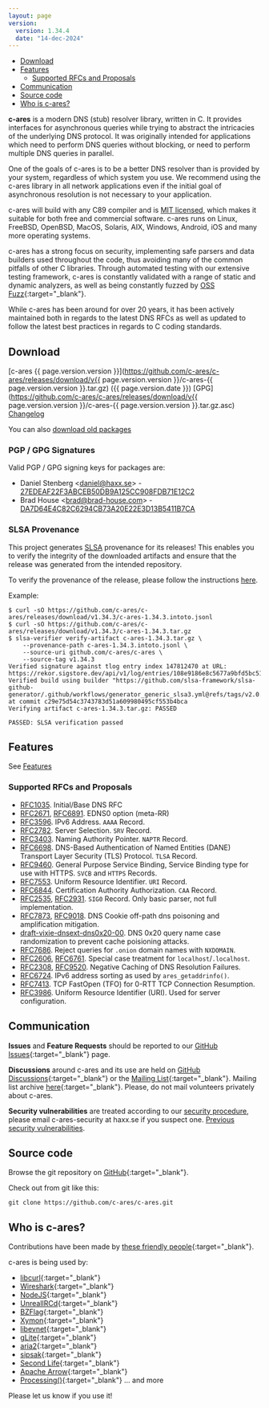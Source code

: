 ```yaml
---
layout: page
version:
  version: 1.34.4
  date: "14-dec-2024"
---
```


- [Download](#download)
- [Features](#features)
  - [Supported RFCs and Proposals](#supported-rfcs-and-proposals)
- [Communication](#communication)
- [Source code](#source-code)
- [Who is c-ares?](#who-is-c-ares)

**c-ares** is a modern DNS (stub) resolver library, written in C. It provides
interfaces for asynchronous queries while trying to abstract the intricacies of
the underlying DNS protocol.  It was originally intended for applications which
need to perform DNS queries without blocking, or need to perform multiple DNS
queries in parallel.

One of the goals of c-ares is to be a better DNS resolver than is provided by
your system, regardless of which system you use.  We recommend using
the c-ares library in all network applications even if the initial goal of
asynchronous resolution is not necessary to your application.

c-ares will build with any C89 compiler and is [MIT licensed](/license.html),
which makes it suitable for both free and commercial software. c-ares runs on
Linux, FreeBSD, OpenBSD, MacOS, Solaris, AIX, Windows, Android, iOS and many
more operating systems.

c-ares has a strong focus on security, implementing safe parsers and data
builders used throughout the code, thus avoiding many of the common pitfalls
of other C libraries.  Through automated testing with our extensive testing
framework, c-ares is constantly validated with a range of static and dynamic
analyzers, as well as being constantly fuzzed by [OSS Fuzz](https://github.com/google/oss-fuzz){:target="_blank"}.

While c-ares has been around for over 20 years, it has been actively maintained
both in regards to the latest DNS RFCs as well as updated to follow the latest
best practices in regards to C coding standards.

## Download

[c-ares {{ page.version.version }}](https://github.com/c-ares/c-ares/releases/download/v{{ page.version.version }}/c-ares-{{ page.version.version }}.tar.gz)
({{ page.version.date }})
[GPG](https://github.com/c-ares/c-ares/releases/download/v{{ page.version.version }}/c-ares-{{ page.version.version }}.tar.gz.asc)
[Changelog](/changelog.html)

You can also [download old packages](/download)

### PGP / GPG Signatures

Valid PGP / GPG signing keys for packages are:
 - Daniel Stenberg &lt;daniel@haxx.se&gt; - [27EDEAF22F3ABCEB50DB9A125CC908FDB71E12C2](https://keyserver.ubuntu.com/pks/lookup?op=get&search=0x27edeaf22f3abceb50db9a125cc908fdb71e12c2)
 - Brad House &lt;brad@brad-house.com&gt; - [DA7D64E4C82C6294CB73A20E22E3D13B5411B7CA](https://keyserver.ubuntu.com/pks/lookup?op=get&search=0xda7d64e4c82c6294cb73a20e22e3d13b5411b7ca)


### SLSA Provenance
This project generates [SLSA](https://slsa.dev/) provenance for its releases!
This enables you to verify the integrity of the downloaded artifacts and ensure
that the release was generated from the intended repository.

To verify the provenance of the release, please follow the instructions [here](https://github.com/slsa-framework/slsa-github-generator#verify-provenance).

Example:
```
$ curl -sO https://github.com/c-ares/c-ares/releases/download/v1.34.3/c-ares-1.34.3.intoto.jsonl
$ curl -sO https://github.com/c-ares/c-ares/releases/download/v1.34.3/c-ares-1.34.3.tar.gz
$ slsa-verifier verify-artifact c-ares-1.34.3.tar.gz \
    --provenance-path c-ares-1.34.3.intoto.jsonl \
    --source-uri github.com/c-ares/c-ares \
    --source-tag v1.34.3
Verified signature against tlog entry index 147812470 at URL: https://rekor.sigstore.dev/api/v1/log/entries/108e9186e8c5677a9bfd5bc5181d05ada688a805f9a59cfd082dec27cb6d6567f85b7382eea39dc5
Verified build using builder "https://github.com/slsa-framework/slsa-github-generator/.github/workflows/generator_generic_slsa3.yml@refs/tags/v2.0.0" at commit c29e75d54c3743783d51a609980495cf553b4bca
Verifying artifact c-ares-1.34.3.tar.gz: PASSED

PASSED: SLSA verification passed
```

## Features

See [Features](/features)

### Supported RFCs and Proposals
- [RFC1035](https://datatracker.ietf.org/doc/html/rfc1035).
  Initial/Base DNS RFC
- [RFC2671](https://datatracker.ietf.org/doc/html/rfc2671),
  [RFC6891](https://datatracker.ietf.org/doc/html/rfc6891).
  EDNS0 option (meta-RR)
- [RFC3596](https://datatracker.ietf.org/doc/html/rfc3596).
  IPv6 Address. `AAAA` Record.
- [RFC2782](https://datatracker.ietf.org/doc/html/rfc2782).
  Server Selection. `SRV` Record.
- [RFC3403](https://datatracker.ietf.org/doc/html/rfc3403).
  Naming Authority Pointer. `NAPTR` Record.
- [RFC6698](https://datatracker.ietf.org/doc/html/rfc6698).
  DNS-Based Authentication of Named Entities (DANE) Transport Layer Security (TLS) Protocol.
  `TLSA` Record.
- [RFC9460](https://datatracker.ietf.org/doc/html/rfc9460).
  General Purpose Service Binding, Service Binding type for use with HTTPS.
  `SVCB` and `HTTPS` Records.
- [RFC7553](https://datatracker.ietf.org/doc/html/rfc7553).
  Uniform Resource Identifier. `URI` Record.
- [RFC6844](https://datatracker.ietf.org/doc/html/rfc6844).
  Certification Authority Authorization. `CAA` Record.
- [RFC2535](https://datatracker.ietf.org/doc/html/rfc2535),
  [RFC2931](https://datatracker.ietf.org/doc/html/rfc2931).
  `SIG0` Record. Only basic parser, not full implementation.
- [RFC7873](https://datatracker.ietf.org/doc/html/rfc7873),
  [RFC9018](https://datatracker.ietf.org/doc/html/rfc9018).
  DNS Cookie off-path dns poisoning and amplification mitigation.
- [draft-vixie-dnsext-dns0x20-00](https://datatracker.ietf.org/doc/html/draft-vixie-dnsext-dns0x20-00).
  DNS 0x20 query name case randomization to prevent cache poisioning attacks.
- [RFC7686](https://datatracker.ietf.org/doc/html/rfc7686).
  Reject queries for `.onion` domain names with `NXDOMAIN`.
- [RFC2606](https://datatracker.ietf.org/doc/html/rfc2606),
  [RFC6761](https://datatracker.ietf.org/doc/html/rfc6761).
  Special case treatment for `localhost`/`.localhost`.
- [RFC2308](https://datatracker.ietf.org/doc/html/rfc2308),
  [RFC9520](https://datatracker.ietf.org/doc/html/rfc9520).
  Negative Caching of DNS Resolution Failures.
- [RFC6724](https://datatracker.ietf.org/doc/html/rfc6724).
  IPv6 address sorting as used by `ares_getaddrinfo()`.
- [RFC7413](https://datatracker.ietf.org/doc/html/rfc7413).
  TCP FastOpen (TFO) for 0-RTT TCP Connection Resumption.
- [RFC3986](https://datatracker.ietf.org/doc/html/rfc3986).
  Uniform Resource Identifier (URI). Used for server configuration.

## Communication

**Issues** and **Feature Requests** should be reported to our
[GitHub Issues](https://github.com/c-ares/c-ares/issues){:target="_blank"} page.


**Discussions** around c-ares and its use are held on
[GitHub Discussions](https://github.com/c-ares/c-ares/discussions/categories/q-a){:target="_blank"}
or the [Mailing List](https://lists.haxx.se/mailman/listinfo/c-ares){:target="_blank"}.
Mailing list archive [here](https://lists.haxx.se/pipermail/c-ares/){:target="_blank"}.
Please, do not mail volunteers privately about c-ares.

**Security vulnerabilities** are treated according to our
[security procedure](/security.html),
please email c-ares-security at haxx.se if you suspect one.
[Previous security vulnerabilities](/vulns.html).

## Source code

Browse the git repository on [GitHub](https://github.com/c-ares/c-ares){:target="_blank"}.

Check out from git like this:
```
git clone https://github.com/c-ares/c-ares.git
```

## Who is c-ares?

Contributions have been made by [these friendly people](https://github.com/c-ares/c-ares/blob/master/AUTHORS){:target="_blank"}.

c-ares is being used by:
 - [libcurl](https://curl.haxx.se/libcurl/){:target="_blank"}
 - [Wireshark](https://www.wireshark.org/){:target="_blank"}
 - [NodeJS](https://nodejs.org/){:target="_blank"}
 - [UnrealIRCd](https://www.unrealircd.com/){:target="_blank"}
 - [BZFlag](http://www.bzflag.org/){:target="_blank"}
 - [Xymon](http://xymon.sourceforge.net/){:target="_blank"}
 - [libevnet](http://www.25thandclement.com/~william/projects/libevnet.html){:target="_blank"}
 - [gLite](http://glite.web.cern.ch/glite/){:target="_blank"}
 - [aria2](https://aria2.github.io/){:target="_blank"}
 - [sipsak](http://sipsak.org/){:target="_blank"}
 - [Second Life](http://secondlife.com/){:target="_blank"}
 - [Apache Arrow](https://arrow.apache.org/){:target="_blank"}
 - [Processing()](https://github.com/NoOrientationProgramming){:target="_blank"}
... and more

Please let us know if you use it!

